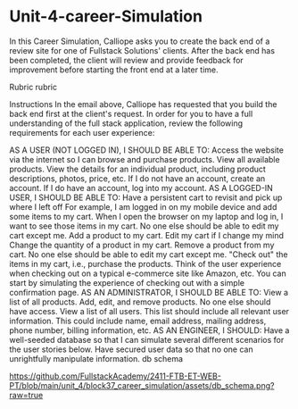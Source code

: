 # Unit-4-career-Simulation

In this Career Simulation, Calliope asks you to create the back end of a review site for one of Fullstack Solutions' clients. After the back end has been completed, the client will review and provide feedback for improvement before starting the front end at a later time.

Rubric
rubric

Instructions
In the email above, Calliope has requested that you build the back end first at the client's request. In order for you to have a full understanding of the full stack application, review the following requirements for each user experience:

AS A USER (NOT LOGGED IN), I SHOULD BE ABLE TO:
Access the website via the internet so I can browse and purchase products.
View all available products.
View the details for an individual product, including product descriptions, photos, price, etc.
If I do not have an account, create an account.
If I do have an account, log into my account.
AS A LOGGED-IN USER, I SHOULD BE ABLE TO:
Have a persistent cart to revisit and pick up where I left off
For example, I am logged in on my mobile device and add some items to my cart. When I open the browser on my laptop and log in, I want to see those items in my cart.
No one else should be able to edit my cart except me.
Add a product to my cart.
Edit my cart if I change my mind
Change the quantity of a product in my cart.
Remove a product from my cart.
No one else should be able to edit my cart except me.
"Check out" the items in my cart, i.e., purchase the products.
Think of the user experience when checking out on a typical e-commerce site like Amazon, etc.
You can start by simulating the experience of checking out with a simple confirmation page.
AS AN ADMINISTRATOR, I SHOULD BE ABLE TO:
View a list of all products.
Add, edit, and remove products.
No one else should have access.
View a list of all users.
This list should include all relevant user information.
This could include name, email address, mailing address, phone number, billing information, etc.
AS AN ENGINEER, I SHOULD:
Have a well-seeded database so that I can simulate several different scenarios for the user stories below.
Have secured user data so that no one can unrightfully manipulate information.
db schema

https://github.com/FullstackAcademy/2411-FTB-ET-WEB-PT/blob/main/unit_4/block37_career_simulation/assets/db_schema.png?raw=true
